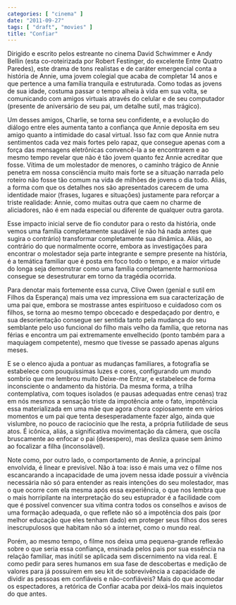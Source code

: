 ```yaml
---
categories: [ "cinema" ]
date: "2011-09-27"
tags: [ "draft", "movies" ]
title: "Confiar"
---
```

Dirigido e escrito pelos estreante no cinema David Schwimmer e Andy
Bellin (esta co-roteirizada por Robert Festinger, do excelente Entre
Quatro Paredes), este drama de tons realistas e de caráter emergencial
conta a história de Annie, uma jovem colegial que acaba de completar 14
anos e que pertence a uma família tranquila e estruturada. Como todas as
jovens de sua idade, costuma passar o tempo alheia à vida em sua volta,
se comunicando com amigos virtuais através do celular e de seu computador
(presente de aniversário de seu pai, um detalhe sutil, mas trágico).

Um desses amigos, Charlie, se torna seu confidente, e a evolução do
diálogo entre eles aumenta tanto a confiança que Annie deposita em seu
amigo quanto a intimidade do casal virtual. Isso faz com que Annie nutra
sentimentos cada vez mais fortes pelo rapaz, que consegue apenas com
a força das mensagens eletrônicas convencê-la a se encontrarem e ao
mesmo tempo revelar que não é tão jovem quanto fez Annie acreditar que
fosse. Vítima de um molestador de menores, o caminho trágico de Annie
penetra em nossa consciência muito mais forte se a situação narrada
pelo roteiro não fosse tão comum na vida de milhões de jovens o dia
todo. Aliás, a forma com que os detalhes nos são apresentados carecem
de uma identidade maior (frases, lugares e situações) justamente para
reforçar a triste realidade: Annie, como muitas outra que caem no charme
de aliciadores, não é em nada especial ou diferente de qualquer outra
garota.

Esse impacto inicial serve de fio condutor para o resto da história,
onde vemos uma família completamente saudável (e não há nada antes que
sugira o contrário) transformar completamente sua dinâmica. Aliás,
ao contrário do que normalmente ocorre, embora as investigações
para encontrar o molestador seja parte integrante e sempre presente na
história, é a temática familiar que é posta em foco todo o tempo, e
a maior virtude do longa seja demonstrar como uma família completamente
harmoniosa consegue se desestruturar em torno da tragédia ocorrida.

Para denotar mais fortemente essa curva, Clive Owen (genial e sutil em
Filhos da Esperança) mais uma vez impressiona em sua caracterização
de uma pai que, embora se mostrasse antes espirituoso e cuidadoso com os
filhos, se torna ao mesmo tempo obcecado e despedaçado por dentro, e sua
desorientação consegue ser sentida tanto pela mudança do seu semblante
pelo uso funcional do filho mais velho da família, que retorna nas
férias e encontra um pai extremamente envelhecido (ponto também para a
maquiagem competente), mesmo que tivesse se passado apenas alguns meses.

E se o elenco ajuda a pontuar as mudanças familiares, a fotografia se
estabelece com pouquíssimas luzes e cores, configurando um mundo sombrio
que me lembrou muito Deixe-me Entrar, e estabelece de forma inconsciente o
andamento da história. Da mesma forma, a trilha contemplativa, com toques
isolados (e pausas adequadas entre cenas) traz em nós mesmos a sensação
triste da impotência ante o fato, impotência essa materializada em uma
mãe que agora chora copiosamente em vários momentos e um pai que tenta
desesperadamente fazer algo, ainda que vislumbre, no pouco de raciocínio
que lhe resta, a própria futilidade de seus atos. É icônica, aliás,
a significativa movimentação da câmera, que oscila bruscamente ao
enfocar o pai (desespero), mas desliza quase sem ânimo ao focalizar a
filha (inconsolável).

Note como, por outro lado, o comportamento de Annie, a principal
envolvida, é linear e previsível. Não à toa: isso é mais uma vez o
filme nos escancarando a incapacidade de uma jovem nessa idade possuir a
vivência necessária não só para entender as reais intenções do seu
molestador, mas o que ocorre com ela mesma após essa experiência, o que
nos lembra que o mais horripilante na interpretação do seu estuprador
é a facilidade com que é possível convencer sua vítima contra todos
os conselhos e avisos de uma formação adequada, o que reflete não
só a impotência dos pais (por melhor educação que eles tenham dado)
em proteger seus filhos dos seres inescrupulosos que habitam não só
a internet, como o mundo real.

Porém, ao mesmo tempo, o filme nos deixa uma pequena-grande reflexão
sobre o que seria essa confiança, ensinada pelos pais por sua essência
na relação familiar, mas inútil se aplicada sem discernimento na
vida real. E como pedir para seres humanos em sua fase de descobertas e
medição de valores para já possuírem em seu kit de sobrevivência a
capacidade de dividir as pessoas em confiáveis e não-confiáveis? Mais
do que acomodar os espectadores, a retórica de Confiar acaba por
deixá-los mais inquietos do que antes.

